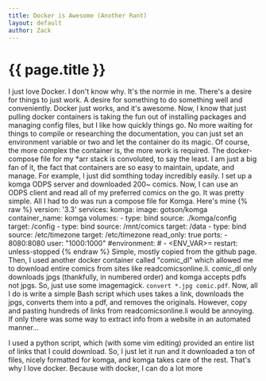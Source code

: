 ```yaml
---
title: Docker is Awesome (Another Rant)
layout: default
author: Zack
---
```

<h1>{{ page.title }}</h1>

I just love Docker. I don't know why. It's the normie in me. There's a desire for things to just work. A desire for something to do something well and conveniently.
Docker just works, and it's awesome. Now, I know that just pulling docker containers is taking the fun out of installing packages and managing config files, but I like how quickly things go.
No more waiting for things to compile or researching the documentation, you can just set an environment variable or two and let the container do its magic. 
Of course, the more complex the container is, the more work is required. The docker-compose file for my *arr stack is convoluted, to say the least. 
I am just a big fan of it, the fact that containers are so easy to maintain, update, and manage. 
For example, I just did somthing today incredibly easily. 
I set up a komga ODPS server and downloaded 200~ comics. Now, I can use an ODPS client and read all of my preferred comics on the go. It was pretty simple.
All I had to do was run a compose file for Komga. Here's mine
{% raw %}
version: '3.3'
services:
  komga:
    image: gotson/komga
    container_name: komga
    volumes:
      - type: bind
        source: ./komga/config
        target: /config
      - type: bind
        source: /mnt/comics
        target: /data
      - type: bind
        source: /etc/timezone
        target: /etc/timezone
        read_only: true
    ports:
      - 8080:8080
    user: "1000:1000"
    #environment:
            #      - <ENV_VAR>=<extra configuration>
    restart: unless-stopped
{% endraw %}
Simple, mostly copied from the github page. 
Then, I used another docker container called "comic_dl" which allowed me to download entire comics from sites like readcomicsonline.li.
comic_dl only downloads jpgs (thankfully, in numbered order) and komga accepts pdfs not jpgs. So, just use some imagemagick. `convert *.jpg comic.pdf`. 
Now, all I do is write a simple Bash script which uses takes a link, downloads the jpgs, converts them into a pdf, and removes the originals. 
However, copy and pasting hundreds of links from readcomicsonline.li would be annoying. If only there was some way to extract info from a website in an automated manner...









I used a python script, which (with some vim editing) provided an entire list of links that I could download.
So, I just let it run and it downloaded a ton of files, nicely formatted for komga, and komga takes care of the rest. 
That's why I love docker.
Because with docker, I can do a lot more
